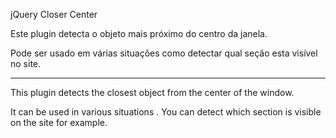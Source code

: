 jQuery Closer Center

Este plugin detecta o objeto mais próximo do centro da janela.

Pode ser usado em várias situações como detectar qual seção esta visível no site.


-----


This plugin detects the closest object from the center of the window.

It can be used in various situations . You can detect which section is visible on the site for example.
